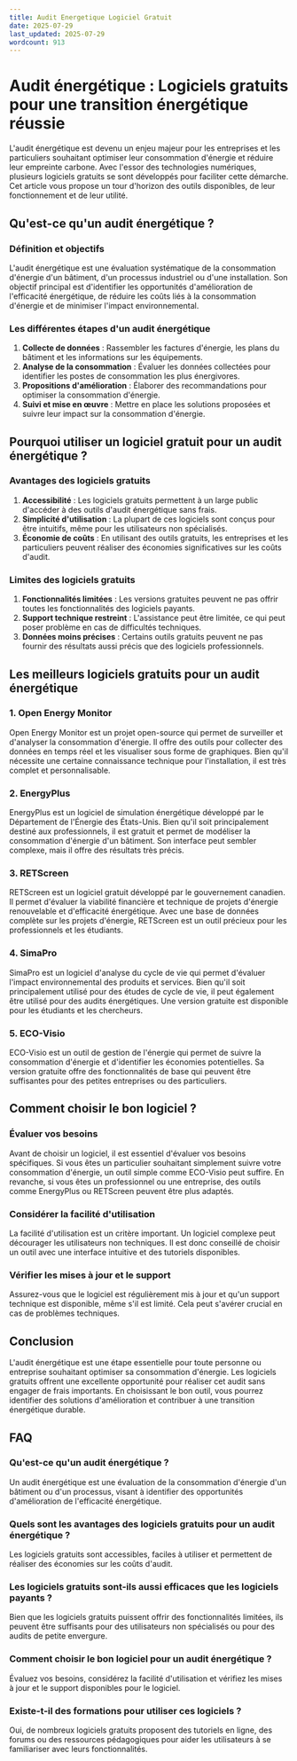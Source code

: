 ```yaml
---
title: Audit Energetique Logiciel Gratuit
date: 2025-07-29
last_updated: 2025-07-29
wordcount: 913
---
```


# Audit énergétique : Logiciels gratuits pour une transition énergétique réussie

L'audit énergétique est devenu un enjeu majeur pour les entreprises et les particuliers souhaitant optimiser leur consommation d'énergie et réduire leur empreinte carbone. Avec l'essor des technologies numériques, plusieurs logiciels gratuits se sont développés pour faciliter cette démarche. Cet article vous propose un tour d'horizon des outils disponibles, de leur fonctionnement et de leur utilité.

## Qu'est-ce qu'un audit énergétique ?

### Définition et objectifs

L'audit énergétique est une évaluation systématique de la consommation d'énergie d'un bâtiment, d'un processus industriel ou d'une installation. Son objectif principal est d'identifier les opportunités d'amélioration de l'efficacité énergétique, de réduire les coûts liés à la consommation d'énergie et de minimiser l'impact environnemental.

### Les différentes étapes d'un audit énergétique

1. **Collecte de données** : Rassembler les factures d'énergie, les plans du bâtiment et les informations sur les équipements.
2. **Analyse de la consommation** : Évaluer les données collectées pour identifier les postes de consommation les plus énergivores.
3. **Propositions d'amélioration** : Élaborer des recommandations pour optimiser la consommation d'énergie.
4. **Suivi et mise en œuvre** : Mettre en place les solutions proposées et suivre leur impact sur la consommation d'énergie.

## Pourquoi utiliser un logiciel gratuit pour un audit énergétique ?

### Avantages des logiciels gratuits

1. **Accessibilité** : Les logiciels gratuits permettent à un large public d'accéder à des outils d'audit énergétique sans frais.
2. **Simplicité d'utilisation** : La plupart de ces logiciels sont conçus pour être intuitifs, même pour les utilisateurs non spécialisés.
3. **Économie de coûts** : En utilisant des outils gratuits, les entreprises et les particuliers peuvent réaliser des économies significatives sur les coûts d'audit.

### Limites des logiciels gratuits

1. **Fonctionnalités limitées** : Les versions gratuites peuvent ne pas offrir toutes les fonctionnalités des logiciels payants.
2. **Support technique restreint** : L'assistance peut être limitée, ce qui peut poser problème en cas de difficultés techniques.
3. **Données moins précises** : Certains outils gratuits peuvent ne pas fournir des résultats aussi précis que des logiciels professionnels.

## Les meilleurs logiciels gratuits pour un audit énergétique

### 1. **Open Energy Monitor**

Open Energy Monitor est un projet open-source qui permet de surveiller et d'analyser la consommation d'énergie. Il offre des outils pour collecter des données en temps réel et les visualiser sous forme de graphiques. Bien qu'il nécessite une certaine connaissance technique pour l'installation, il est très complet et personnalisable.

### 2. **EnergyPlus**

EnergyPlus est un logiciel de simulation énergétique développé par le Département de l'Énergie des États-Unis. Bien qu'il soit principalement destiné aux professionnels, il est gratuit et permet de modéliser la consommation d'énergie d'un bâtiment. Son interface peut sembler complexe, mais il offre des résultats très précis.

### 3. **RETScreen**

RETScreen est un logiciel gratuit développé par le gouvernement canadien. Il permet d'évaluer la viabilité financière et technique de projets d'énergie renouvelable et d'efficacité énergétique. Avec une base de données complète sur les projets d'énergie, RETScreen est un outil précieux pour les professionnels et les étudiants.

### 4. **SimaPro**

SimaPro est un logiciel d'analyse du cycle de vie qui permet d'évaluer l'impact environnemental des produits et services. Bien qu'il soit principalement utilisé pour des études de cycle de vie, il peut également être utilisé pour des audits énergétiques. Une version gratuite est disponible pour les étudiants et les chercheurs.

### 5. **ECO-Visio**

ECO-Visio est un outil de gestion de l'énergie qui permet de suivre la consommation d'énergie et d'identifier les économies potentielles. Sa version gratuite offre des fonctionnalités de base qui peuvent être suffisantes pour des petites entreprises ou des particuliers.

## Comment choisir le bon logiciel ?

### Évaluer vos besoins

Avant de choisir un logiciel, il est essentiel d'évaluer vos besoins spécifiques. Si vous êtes un particulier souhaitant simplement suivre votre consommation d'énergie, un outil simple comme ECO-Visio peut suffire. En revanche, si vous êtes un professionnel ou une entreprise, des outils comme EnergyPlus ou RETScreen peuvent être plus adaptés.

### Considérer la facilité d'utilisation

La facilité d'utilisation est un critère important. Un logiciel complexe peut décourager les utilisateurs non techniques. Il est donc conseillé de choisir un outil avec une interface intuitive et des tutoriels disponibles.

### Vérifier les mises à jour et le support

Assurez-vous que le logiciel est régulièrement mis à jour et qu'un support technique est disponible, même s'il est limité. Cela peut s'avérer crucial en cas de problèmes techniques.

## Conclusion

L'audit énergétique est une étape essentielle pour toute personne ou entreprise souhaitant optimiser sa consommation d'énergie. Les logiciels gratuits offrent une excellente opportunité pour réaliser cet audit sans engager de frais importants. En choisissant le bon outil, vous pourrez identifier des solutions d'amélioration et contribuer à une transition énergétique durable.

## FAQ

### Qu'est-ce qu'un audit énergétique ?

Un audit énergétique est une évaluation de la consommation d'énergie d'un bâtiment ou d'un processus, visant à identifier des opportunités d'amélioration de l'efficacité énergétique.

### Quels sont les avantages des logiciels gratuits pour un audit énergétique ?

Les logiciels gratuits sont accessibles, faciles à utiliser et permettent de réaliser des économies sur les coûts d'audit.

### Les logiciels gratuits sont-ils aussi efficaces que les logiciels payants ?

Bien que les logiciels gratuits puissent offrir des fonctionnalités limitées, ils peuvent être suffisants pour des utilisateurs non spécialisés ou pour des audits de petite envergure.

### Comment choisir le bon logiciel pour un audit énergétique ?

Évaluez vos besoins, considérez la facilité d'utilisation et vérifiez les mises à jour et le support disponibles pour le logiciel.

### Existe-t-il des formations pour utiliser ces logiciels ?

Oui, de nombreux logiciels gratuits proposent des tutoriels en ligne, des forums ou des ressources pédagogiques pour aider les utilisateurs à se familiariser avec leurs fonctionnalités.